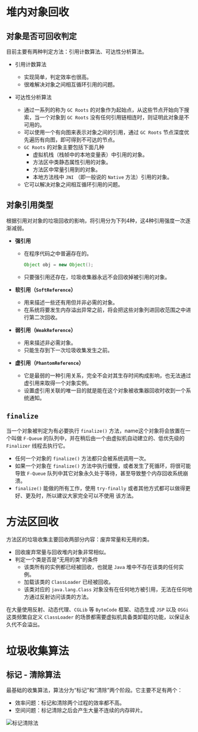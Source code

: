 # 堆内对象回收

## 对象是否可回收判定

目前主要有两种判定方法：引用计数算法、可达性分析算法。

- 引用计数算法
  - 实现简单，判定效率也很高。
  - 很难解决对象之间相互循环引用的问题。

- 可达性分析算法
  - 通过一系列的称为 `GC Roots` 的对象作为起始点，从这些节点开始向下搜索，当一个对象到 `GC Roots` 没有任何引用链相连时，则证明此对象是不可用的。
  - 可以使用一个有向图来表示对象之间的引用，通过 `GC Roots` 节点深度优先遍历有向图，即可得到不可达的节点。
  - `GC Roots` 的对象主要包括下面几种
    - 虚拟机栈（栈帧中的本地变量表）中引用的对象。
    - 方法区中类静态属性引用的对象。
    - 方法区中常量引用到的对象。
    - 本地方法栈中 `JNI` （即一般说的 `Native` 方法）引用的对象。
  - 它可以解决对象之间相互循环引用的问题。

## 对象引用类型

根据引用对对象的垃圾回收的影响，将引用分为下列4种，这4种引用强度一次逐渐减弱。

- **强引用**

  - 在程序代码之中普遍存在的。

    ```java
    Object obj = new Object();
    ```

  - 只要强引用还存在，垃圾收集器永远不会回收掉被引用的对象。

- **软引用（`SoftReference`）**

  - 用来描述一些还有用但并非必需的对象。
  - 在系统将要发生内存溢出异常之前，将会把这些对象列进回收范围之中进行第二次回收。

- **弱引用（`WeakReference`）**

  - 用来描述非必需对象。
  - 只能生存到下一次垃圾收集发生之前。

- **虚引用（`PhantomReference`）**

  - 它是最弱的一种引用关系，完全不会对其生存时间构成影响，也无法通过虚引用来取得一个对象实例。
  - 设置虚引用关联的唯一目的就是能在这个对象被收集器回收时收到一个系统通知。

## `finalize`

当一个对象被判定为有必要执行 `finalize()` 方法，name这个对象将会放置在一个叫做 `F-Queue` 的队列中，并在稍后由一个由虚拟机自动建立的、低优先级的 `Finalizer` 线程去执行它。

- 任何一个对象的 `finalize()` 方法都只会被系统调用一次。
- 如果一个对象在 `finalize()` 方法中执行缓慢，或者发生了死循环，将很可能导致 `F-Queue` 队列中其它对象永久处于等待，甚至导致整个内存回收系统崩溃。
- `finalize()` 能做的所有工作，使用 `try-finally` 或者其他方式都可以做得更好、更及时，所以建议大家完全可以不使用 该方法。

# 方法区回收

方法区的垃圾收集主要回收两部分内容：废弃常量和无用的类。

- 回收废弃常量与回收堆内对象非常相似。
- 判定一个类是否是“无用的类”的条件
  - 该类所有的实例都已经被回收，也就是 `Java` 堆中不存在该类的任何实例。
  - 加载该类的 `ClassLoader` 已经被回收。
  - 该类对应的 `java.lang.Class` 对象没有在任何地方被引用，无法在任何地方通过反射访问该类的方法。

在大量使用反射、动态代理、`CGLib` 等 `ByteCode` 框架、动态生成 `JSP` 以及 `OSGi` 这类频繁自定义 `ClassLoader` 的场景都需要虚拟机具备类卸载的功能，以保证永久代不会溢出。

# 垃圾收集算法

## 标记 - 清除算法

最基础的收集算法，算法分为“标记”和“清除”两个阶段。它主要不足有两个：

- 效率问题：标记和清除两个过程的效率都不高。
- 空间问题：标记清除之后会产生大量不连续的内存碎片。

![标记清除法](E:\git-local\own\md-documents\language\java\jvm\assets\标记清除法.jpg)

